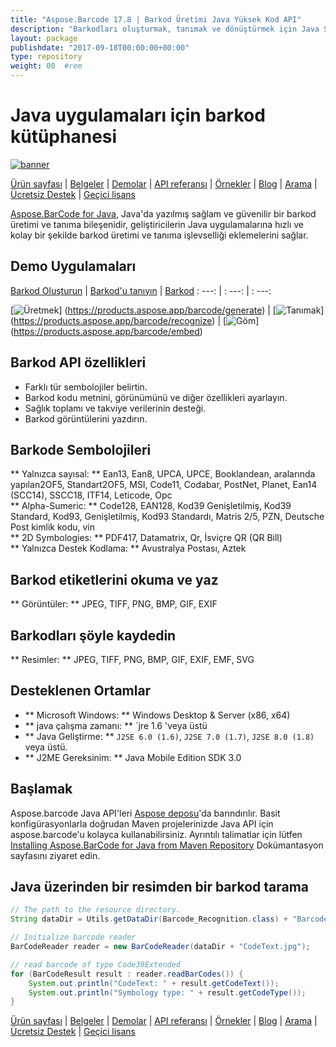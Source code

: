 ```yaml
---
title: "Aspose.Barcode 17.8 | Barkod Üretimi Java Yüksek Kod API" 
description: "Barkodları oluşturmak, tanımak ve dönüştürmek için Java Sınıf Kütüphanesi. Sayısal, alfa-sayısal ve 2D barkod sembolojilerini destekler. Java uygulamanızdaki barkodları özelleştirin." 
layout: package
publishdate: "2017-09-18T00:00:00+00:00"
type: repository
weight: 00	#rem
---
```


# Java uygulamaları için barkod kütüphanesi
[![banner](../aspose_barcode-for-java-banner.png)](./)

[Ürün sayfası](https://products.aspose.com/barcode/java) | [Belgeler](https://docs.aspose.com/barcode/java/) | [Demolar](https://products.aspose.app/barcode/family) | [API referansı](https://apireference.aspose.com/barcode/java) | [Örnekler](https://github.com/aspose-barcode/Aspose.BarCode-for-Java) | [Blog](https://blog.aspose.com/category/barcode/) | [Arama](https://search.aspose.com/) | [Ücretsiz Destek](https://forum.aspose.com/c/barcode) | [Geçici lisans](https://purchase.aspose.com/temporary-license)

[Aspose.BarCode for Java](https://products.aspose.com/barcode/java), Java'da yazılmış sağlam ve güvenilir bir barkod üretimi ve tanıma bileşenidir, geliştiricilerin Java uygulamalarına hızlı ve kolay bir şekilde barkod üretimi ve tanıma işlevselliği eklemelerini sağlar.

## Demo Uygulamaları

[Barkod Oluşturun](https://products.aspose.app/barcode/generate) | [Barkod'u tanıyın](https://products.aspose.app/barcode/recognize) | [Barkod](https://products.aspose.app/barcode/embed)
: ---: | : ---: | : ---:

[![Üretmek](https://products.aspose.app/barcode/generate/img/aspose_generate-app-48.png)] (https://products.aspose.app/barcode/generate) | [![Tanımak](https://products.aspose.app/barcode/recognize/img/aspose_recognize-app-48.png)] (https://products.aspose.app/barcode/recognize) | [![Göm](https://products.aspose.app/barcode/embed/img/aspose_embed-app-48.png)] (https://products.aspose.app/barcode/embed)

## Barkod API özellikleri
- Farklı tür sembolojiler belirtin.
- Barkod kodu metnini, görünümünü ve diğer özellikleri ayarlayın.
- Sağlık toplamı ve takviye verilerinin desteği.
- Barkod görüntülerini yazdırın.

## Barkode Sembolojileri
** Yalnızca sayısal: ** Ean13, Ean8, UPCA, UPCE, Booklandean, aralarında yapılan2OF5, Standart2OF5, MSI, Code11, Codabar, PostNet, Planet, Ean14 (SCC14), SSCC18, ITF14, Leticode, Opc \
** Alpha-Sumeric: ** Code128, EAN128, Kod39 Genişletilmiş, Kod39 Standard, Kod93, Genişletilmiş, Kod93 Standardı, Matris 2/5, PZN, Deutsche Post kimlik kodu, vin \
** 2D Symbologies: ** PDF417, Datamatrix, Qr, İsviçre QR (QR Bill) \
** Yalnızca Destek Kodlama: ** Avustralya Postası, Aztek

## Barkod etiketlerini okuma ve yaz
** Görüntüler: ** JPEG, TIFF, PNG, BMP, GIF, EXIF

## Barkodları şöyle kaydedin
** Resimler: ** JPEG, TIFF, PNG, BMP, GIF, EXIF, EMF, SVG

## Desteklenen Ortamlar
- ** Microsoft Windows: ** Windows Desktop & Server (x86, x64)
- ** java çalışma zamanı: ** `jre 1.6 'veya üstü
- ** Java Geliştirme: ** `J2SE 6.0 (1.6)`, `J2SE 7.0 (1.7)`, `J2SE 8.0 (1.8)` veya üstü.
- ** J2ME Gereksinim: ** Java Mobile Edition SDK 3.0

## Başlamak

Aspose.barcode Java API'leri [Aspose deposu](https://repository.aspose.com/barcode/)'da barındırılır. Basit konfigürasyonlarla doğrudan Maven projelerinizde Java API için aspose.barcode'u kolayca kullanabilirsiniz. Ayrıntılı talimatlar için lütfen [Installing Aspose.BarCode for Java from Maven Repository](https://docs.aspose.com/barcode/java/installation/) Dokümantasyon sayfasını ziyaret edin.

## Java üzerinden bir resimden bir barkod tarama

```java
// The path to the resource directory.
String dataDir = Utils.getDataDir(Barcode_Recognition.class) + "BarcodeReader/basic_features/";

// Initialize barcode reader
BarCodeReader reader = new BarCodeReader(dataDir + "CodeText.jpg");

// read barcode of type Code39Extended
for (BarCodeResult result : reader.readBarCodes()) {
    System.out.println("CodeText: " + result.getCodeText());
    System.out.println("Symbology type: " + result.getCodeType());
}
```

[Ürün sayfası](https://products.aspose.com/barcode/java) | [Belgeler](https://docs.aspose.com/barcode/java/) | [Demolar](https://products.aspose.app/barcode/family) | [API referansı](https://apireference.aspose.com/barcode/java) | [Örnekler](https://github.com/aspose-barcode/Aspose.BarCode-for-Java) | [Blog](https://blog.aspose.com/category/barcode/) | [Arama](https://search.aspose.com/) | [Ücretsiz Destek](https://forum.aspose.com/c/barcode) | [Geçici lisans](https://purchase.aspose.com/temporary-license)
